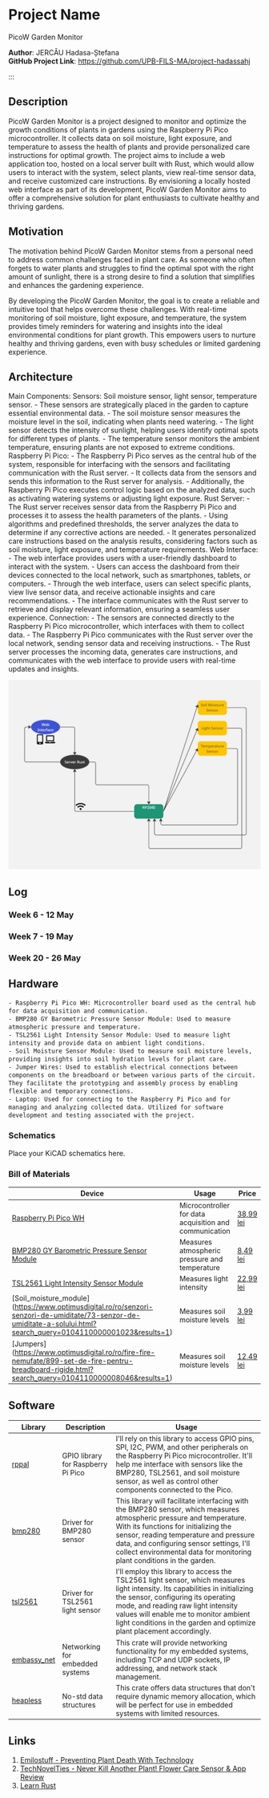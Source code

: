 # Project Name

PicoW Garden Monitor

**Author**: JERCĂU Hadasa-Ștefana \
**GitHub Project Link**: https://github.com/UPB-FILS-MA/project-hadassahj

:::

## Description

PicoW Garden Monitor is a project designed to monitor and optimize the growth conditions of plants in gardens using the Raspberry Pi Pico microcontroller. It collects data on soil moisture, light exposure, and temperature to assess the health of plants and provide personalized care instructions for optimal growth. The project aims to include a web application too, hosted on a local server built with Rust, which would allow users to interact with the system, select plants, view real-time sensor data, and receive customized care instructions. By envisioning a locally hosted web interface as part of its development, PicoW Garden Monitor aims to offer a comprehensive solution for plant enthusiasts to cultivate healthy and thriving gardens.

## Motivation

The motivation behind PicoW Garden Monitor stems from a personal need to address common challenges faced in plant care. As someone who often forgets to water plants and struggles to find the optimal spot with the right amount of sunlight, there is a strong desire to find a solution that simplifies and enhances the gardening experience.

By developing the PicoW Garden Monitor, the goal is to create a reliable and intuitive tool that helps overcome these challenges. With real-time monitoring of soil moisture, light exposure, and temperature, the system provides timely reminders for watering and insights into the ideal environmental conditions for plant growth. This empowers users to nurture healthy and thriving gardens, even with busy schedules or limited gardening experience.

## Architecture 

Main Components:
    Sensors: Soil moisture sensor, light sensor, temperature sensor.
        - These sensors are strategically placed in the garden to capture essential environmental data.
        - The soil moisture sensor measures the moisture level in the soil, indicating when plants need watering.
        - The light sensor detects the intensity of sunlight, helping users identify optimal spots for different types of plants.
        - The temperature sensor monitors the ambient temperature, ensuring plants are not exposed to extreme conditions.
    Raspberry Pi Pico:
        - The Raspberry Pi Pico serves as the central hub of the system, responsible for interfacing with the sensors and facilitating communication with the Rust server.
        - It collects data from the sensors and sends this information to the Rust server for analysis.
        - Additionally, the Raspberry Pi Pico executes control logic based on the analyzed data, such as activating watering systems or adjusting light exposure.
    Rust Server:
        - The Rust server receives sensor data from the Raspberry Pi Pico and processes it to assess the health parameters of the plants.
        - Using algorithms and predefined thresholds, the server analyzes the data to determine if any corrective actions are needed.
        - It generates personalized care instructions based on the analysis results, considering factors such as soil moisture, light exposure, and temperature requirements.
    Web Interface:
        - The web interface provides users with a user-friendly dashboard to interact with the system.
        - Users can access the dashboard from their devices connected to the local network, such as smartphones, tablets, or computers.
        - Through the web interface, users can select specific plants, view live sensor data, and receive actionable insights and care recommendations.
        - The interface communicates with the Rust server to retrieve and display relevant information, ensuring a seamless user experience.
Connection:
    - The sensors are connected directly to the Raspberry Pi Pico microcontroller, which interfaces with them to collect data.
    - The Raspberry Pi Pico communicates with the Rust server over the local network, sending sensor data and receiving instructions.
    - The Rust server processes the incoming data, generates care instructions, and communicates with the web interface to provide users with real-time updates and insights.


![Project Diagram](Diagram.jpg)

## Log

<!-- write every week your progress here -->

### Week 6 - 12 May

### Week 7 - 19 May

### Week 20 - 26 May

## Hardware

    - Raspberry Pi Pico WH: Microcontroller board used as the central hub for data acquisition and communication.
    - BMP280 GY Barometric Pressure Sensor Module: Used to measure atmospheric pressure and temperature.
    - TSL2561 Light Intensity Sensor Module: Used to measure light intensity and provide data on ambient light conditions.
    - Soil Moisture Sensor Module: Used to measure soil moisture levels, providing insights into soil hydration levels for plant care.
    - Jumper Wires: Used to establish electrical connections between components on the breadboard or between various parts of the circuit. They facilitate the prototyping and assembly process by enabling flexible and temporary connections.
    - Laptop: Used for connecting to the Raspberry Pi Pico and for managing and analyzing collected data. Utilized for software development and testing associated with the project.

### Schematics

Place your KiCAD schematics here.

### Bill of Materials

<!-- Fill out this table with all the hardware components that you might need.

The format is 
```
| [Device](link://to/device) | This is used ... | [price](link://to/store) |

```

-->

| Device | Usage | Price |
|--------|-------|-------|
| [Raspberry Pi Pico WH](https://www.optimusdigital.ro/ro/placi-raspberry-pi/12395-raspberry-pi-pico-wh.html?search_query=0104110000089595&results=1) | Microcontroller for data acquisition and communication | [38,99 lei](https://www.optimusdigital.ro/ro/placi-raspberry-pi/12395-raspberry-pi-pico-wh.html?search_query=0104110000089595&results=1) |
| [BMP280 GY Barometric Pressure Sensor Module](https://www.optimusdigital.ro/ro/senzori-senzori-de-presiune/1666-modul-senzor-de-presiune-barometric-bmp280.html?search_query=0104110000016300&results=1) | Measures atmospheric pressure and temperature | [8,49 lei](https://www.optimusdigital.ro/ro/senzori-senzori-de-presiune/1666-modul-senzor-de-presiune-barometric-bmp280.html?search_query=0104110000016300&results=1) |
| [TSL2561 Light Intensity Sensor Module](https://www.optimusdigital.ro/ro/senzori-senzori-optici/137-senzor-de-intensitate-a-luminii.html?search_query=0104110000000590&results=1) | Measures light intensity | [22,99 lei](https://www.optimusdigital.ro/ro/senzori-senzori-optici/137-senzor-de-intensitate-a-luminii.html?search_query=0104110000000590&results=1) |
| [Soil_moisture_module] (https://www.optimusdigital.ro/ro/senzori-senzori-de-umiditate/73-senzor-de-umiditate-a-solului.html?search_query=0104110000001023&results=1) | Measures soil moisture levels | [3,99 lei](https://www.optimusdigital.ro/ro/senzori-senzori-de-umiditate/73-senzor-de-umiditate-a-solului.html?search_query=0104110000001023&results=1) |
| [Jumpers] (https://www.optimusdigital.ro/ro/fire-fire-nemufate/899-set-de-fire-pentru-breadboard-rigide.html?search_query=0104110000008046&results=1) | Measures soil moisture levels | [12,49 lei](https://www.optimusdigital.ro/ro/fire-fire-nemufate/899-set-de-fire-pentru-breadboard-rigide.html?search_query=0104110000008046&results=1) |



## Software


| Library | Description | Usage |
|---------|-------------|-------|
| [rppal](https://crates.io/crates/rppal) | GPIO library for Raspberry Pi Pico | I'll rely on this library to access GPIO pins, SPI, I2C, PWM, and other peripherals on the Raspberry Pi Pico microcontroller. It'll help me interface with sensors like the BMP280, TSL2561, and soil moisture sensor, as well as control other components connected to the Pico. |
| [bmp280](https://crates.io/crates/bmp280) | Driver for BMP280 sensor | This library will facilitate interfacing with the BMP280 sensor, which measures atmospheric pressure and temperature. With its functions for initializing the sensor, reading temperature and pressure data, and configuring sensor settings, I'll collect environmental data for monitoring plant conditions in the garden. |
| [tsl2561](https://crates.io/crates/tsl2561) | Driver for TSL2561 light sensor | I'll employ this library to access the TSL2561 light sensor, which measures light intensity. Its capabilities in initializing the sensor, configuring its operating mode, and reading raw light intensity values will enable me to monitor ambient light conditions in the garden and optimize plant placement accordingly. |
| [embassy_net](https://crates.io/crates/embassy_net) | Networking for embedded systems | This crate will provide networking functionality for my embedded systems, including TCP and UDP sockets, IP addressing, and network stack management. |
| [heapless](https://crates.io/crates/heapless) | No-std data structures | This crate offers data structures that don't require dynamic memory allocation, which will be perfect for use in embedded systems with limited resources. |

## Links

<!-- Add a few links that inspired you and that you think you will use for your project -->

1. [Emilostuff - Preventing Plant Death With Technology ](https://www.youtube.com/watch?v=9Fx9zQJe3H4&t=493s)
2. [TechNovelTies - Never Kill Another Plant! Flower Care Sensor & App Review](https://www.youtube.com/watch?v=_47GMmjb1Ik)
3. [Learn Rust](https://www.rust-lang.org/learn)

